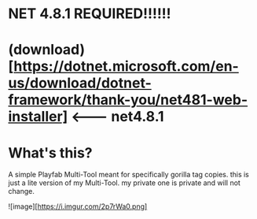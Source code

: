 # NET 4.8.1 REQUIRED!!!!!!

# (download)[https://dotnet.microsoft.com/en-us/download/dotnet-framework/thank-you/net481-web-installer] <--- net4.8.1

# What's this?

A simple Playfab Multi-Tool meant for specifically gorilla tag copies. this is just a lite version of my Multi-Tool. my private one is private and will not change.

![image][https://i.imgur.com/2p7rWa0.png]
